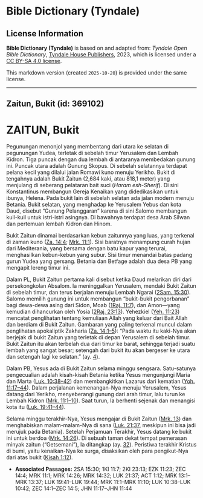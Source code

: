 # Bible Dictionary (Tyndale)

## License Information

**Bible Dictionary (Tyndale)** is based on and adapted from: _Tyndale Open Bible Dictionary_, [Tyndale House Publishers](https://tyndaleopenresources.com/), 2023, which is licensed under a [CC BY-SA 4.0 license](https://creativecommons.org/licenses/by-sa/4.0/legalcode.en).

This markdown version (created `2025-10-20`) is provided under the same license.



--------------------------------

## Zaitun, Bukit (id: 369102)

ZAITUN, Bukit
=============

Pegunungan menonjol yang membentang dari utara ke selatan di pegunungan Yudea, terletak di sebelah timur Yerusalem dan Lembah Kidron. Tiga puncak dengan dua lembah di antaranya membedakan gunung ini. Puncak utara adalah Gunung Skopus. Di sebelah selatannya terdapat pelana kecil yang dilalui jalan Romawi kuno menuju Yerikho. Bukit di tengahnya adalah Bukit Zaitun (2,684 kaki, atau 818,1 meter) yang menjulang di seberang pelataran bait suci (*Haram esh\-Sherif*). Di sini Konstantinus membangun Gereja Kenaikan yang didedikasikan untuk ibunya, Helena. Pada bukit lain di sebelah selatan ada jalan modern menuju Betania. Bukit selatan, yang menghadap ke Yerusalem Yebus dan kota Daud, disebut “Gunung Pelanggaran” karena di sini Salomo membangun kuil\-kuil untuk istri\-istri asingnya. Di bawahnya terdapat desa Arab Silwan dan pertemuan lembah Kidron dan Hinom.

Bukit Zaitun dinamai berdasarkan kebun zaitunnya yang luas, yang terkenal di zaman kuno ([Za. 14:4](https://ref.ly/Zech14:4); [Mrk. 11:1](https://ref.ly/Mark11:1)). Sisi baratnya menampung curah hujan dari Mediterania, yang bersama dengan batu kapur yang terurai, menghasilkan kebun\-kebun yang subur. Sisi timur menandai batas padang gurun Yudea yang gersang. Betania dan Betfage adalah dua desa PB yang mengapit lereng timur ini.

Dalam PL, Bukit Zaitun pertama kali disebut ketika Daud melarikan diri dari persekongkolan Absalom. Ia meninggalkan Yerusalem, mendaki Bukit Zaitun di sebelah timur, dan terus berjalan menuju Lembah Ngarai ([2Sam. 15:30](https://ref.ly/2Sam15:30)). Salomo memilih gunung ini untuk membangun “bukit\-bukit pengorbanan” bagi dewa\-dewa asing dari Sidon, Moab ([1Raj. 11:7](https://ref.ly/1Kgs11:7)), dan Amon—yang kemudian dihancurkan oleh Yosia ([2Raj. 23:13](https://ref.ly/2Kgs23:13)). Yehezkiel ([Yeh. 11:23](https://ref.ly/Ezek11:23)) mencatat penglihatan tentang kemuliaan Allah yang keluar dari Bait Allah dan berdiam di Bukit Zaitun. Gambaran yang paling terkenal muncul dalam penglihatan apokaliptik Zakharia ([Za. 14:1–5](https://ref.ly/Zech14:1-Zech14:5)): “Pada waktu itu kaki\-Nya akan berjejak di bukit Zaitun yang terletak di depan Yerusalem di sebelah timur. Bukit Zaitun itu akan terbelah dua dari timur ke barat, sehingga terjadi suatu lembah yang sangat besar; setengah dari bukit itu akan bergeser ke utara dan setengah lagi ke selatan.” (ay. [4](https://ref.ly/Zech14:4)).

Dalam PB, Yesus ada di Bukit Zaitun selama minggu sengsara. Satu\-satunya pengecualian adalah kisah\-kisah Betania ketika Yesus mengunjungi Maria dan Marta ([Luk. 10:38–42](https://ref.ly/Luke10:38-Luke10:42)) dan membangkitkan Lazarus dari kematian ([Yoh. 11:17–44](https://ref.ly/John11:17-John11:44)). Dalam perjalanan kemenangan\-Nya menuju Yerusalem, Yesus datang dari Yerikho, menyeberangi gunung dari arah timur, lalu turun ke Lembah Kidron ([Mrk. 11:1–10](https://ref.ly/Mark11:1-Mark11:10)). Saat turun, Ia berhenti sejenak dan menangisi kota itu ([Luk. 19:41–44](https://ref.ly/Luke19:41-Luke19:44)).

Selama minggu terakhir\-Nya, Yesus mengajar di Bukit Zaitun ([Mrk. 13](https://ref.ly/Mark13:1-Mark13:37)) dan menghabiskan malam\-malam\-Nya di sana ([Luk. 21:37](https://ref.ly/Luke21:37), meskipun ini bisa jadi merujuk pada Betania). Setelah Perjamuan Terakhir, Yesus datang ke bukit ini untuk berdoa ([Mrk. 14:26](https://ref.ly/Mark14:26)). Di sebuah taman dekat tempat pemerasan minyak zaitun (“Getsemani”), Ia ditangkap (ay. [32](https://ref.ly/Mark14:32)). Peristiwa terakhir Kristus di bumi, yaitu kenaikan\-Nya ke surga, disaksikan oleh para pengikut\-Nya dari atas bukit ([Kisah 1:12](https://ref.ly/Acts1:12)).

* **Associated Passages:** 2SA 15:30; 1KI 11:7; 2KI 23:13; EZK 11:23; ZEC 14:4; MRK 11:1; MRK 14:26; MRK 14:32; LUK 21:37; ACT 1:12; MRK 13:1–MRK 13:37; LUK 19:41–LUK 19:44; MRK 11:1–MRK 11:10; LUK 10:38–LUK 10:42; ZEC 14:1–ZEC 14:5; JHN 11:17–JHN 11:44

